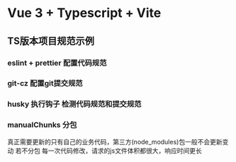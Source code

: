# Vue 3 + Typescript + Vite

## TS版本项目规范示例

### eslint + prettier 配置代码规范

### git-cz 配置git提交规范

### husky 执行钩子 检测代码规范和提交规范

### manualChunks 分包
真正需要更新的只有自己的业务代码，第三方(node_modules)包一般不会更新变动
若不分包 每一次代码修改，请求的js文件体积都很大，响应时间更长


